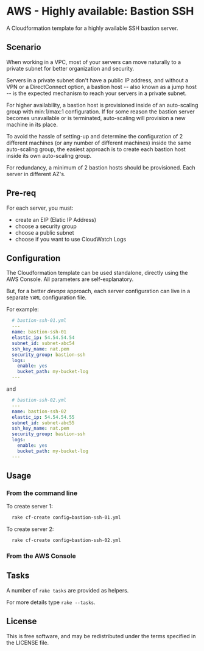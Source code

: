 # AWS - Highly available: Bastion SSH

A Cloudformation template for a highly available SSH bastion server.


## Scenario

When working in a VPC, most of your servers can move naturally to a private subnet for better organization and security.

Servers in a private subnet don't have a public IP address, and without a VPN or a DirectConnect option, a bastion host -- also known as a jump host -- is the expected mechanism to reach your servers in a private subnet.

For higher availability, a bastion host is provisioned inside of an auto-scaling group with min:1/max:1 configuration. If for some reason the bastion server becomes unavailable or is terminated, auto-scaling will provision a new machine in its place.

To avoid the hassle of setting-up and determine the configuration of 2 different machines (or any number of different machines) inside the same auto-scaling group, the easiest approach is to create each bastion host inside its own auto-scaling group.

For redundancy, a minimum of 2 bastion hosts should be provisioned. Each server in different AZ's.

## Pre-req

For each server, you must:

  * create an EIP (Elatic IP Address)
  * choose a security group
  * choose a public subnet
  * choose if you want to use CloudWatch Logs

## Configuration

The Cloudformation template can be used standalone, directly using the AWS Console. All parameters are self-explanatory.

But, for a better *devops* approach, each server configuration can live in a separate `YAML` configuration file.

For example:

```yml
  # bastion-ssh-01.yml
  ---
  name: bastion-ssh-01
  elastic_ip: 54.54.54.54
  subnet_id: subnet-abc54
  ssh_key_name: nat.pem
  security_group: bastion-ssh
  logs:
    enable: yes
    bucket_path: my-bucket-log
  ---
```
and

```yml
  # bastion-ssh-02.yml
  ---
  name: bastion-ssh-02
  elastic_ip: 54.54.54.55
  subnet_id: subnet-abc55
  ssh_key_name: nat.pem
  security_group: bastion-ssh
  logs:
    enable: yes
    bucket_path: my-bucket-log
  ---
```


## Usage

### From the command line

To create server 1:

```bash
  rake cf-create config=bastion-ssh-01.yml
```

To create server 2:

```bash
  rake cf-create config=bastion-ssh-02.yml
```


### From the AWS Console


## Tasks

A number of `rake tasks` are provided as helpers. 

For more details type `rake --tasks`.


## License

This is free software, and may be redistributed under the terms specified in the LICENSE file.
